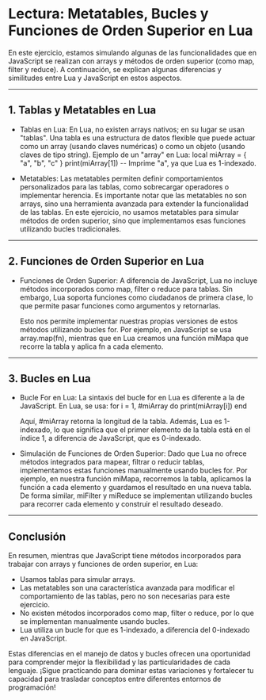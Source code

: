 # Lectura: Metatables, Bucles y Funciones de Orden Superior en Lua

En este ejercicio, estamos simulando algunas de las funcionalidades que en JavaScript se realizan con arrays y métodos de orden superior (como map, filter y reduce). A continuación, se explican algunas diferencias y similitudes entre Lua y JavaScript en estos aspectos.

---

## 1. Tablas y Metatables en Lua

- Tablas en Lua:
  En Lua, no existen arrays nativos; en su lugar se usan "tablas". Una tabla es una estructura de datos flexible que puede actuar como un array (usando claves numéricas) o como un objeto (usando claves de tipo string).
  Ejemplo de un "array" en Lua:
    local miArray = { "a", "b", "c" }
    print(miArray[1])  -- Imprime "a", ya que Lua es 1-indexado.

- Metatables:
  Las metatables permiten definir comportamientos personalizados para las tablas, como sobrecargar operadores o implementar herencia. Es importante notar que las metatables no son arrays, sino una herramienta avanzada para extender la funcionalidad de las tablas. En este ejercicio, no usamos metatables para simular métodos de orden superior, sino que implementamos esas funciones utilizando bucles tradicionales.

---

## 2. Funciones de Orden Superior en Lua

- Funciones de Orden Superior:
  A diferencia de JavaScript, Lua no incluye métodos incorporados como map, filter o reduce para tablas. Sin embargo, Lua soporta funciones como ciudadanos de primera clase, lo que permite pasar funciones como argumentos y retornarlas.
  
  Esto nos permite implementar nuestras propias versiones de estos métodos utilizando bucles for. Por ejemplo, en JavaScript se usa array.map(fn), mientras que en Lua creamos una función miMapa que recorre la tabla y aplica fn a cada elemento.

---

## 3. Bucles en Lua

- Bucle For en Lua:
  La sintaxis del bucle for en Lua es diferente a la de JavaScript. En Lua, se usa:
    for i = 1, #miArray do
        print(miArray[i])
    end
  
  Aquí, #miArray retorna la longitud de la tabla. Además, Lua es 1-indexado, lo que significa que el primer elemento de la tabla está en el índice 1, a diferencia de JavaScript, que es 0-indexado.

- Simulación de Funciones de Orden Superior:
  Dado que Lua no ofrece métodos integrados para mapear, filtrar o reducir tablas, implementamos estas funciones manualmente usando bucles for. Por ejemplo, en nuestra función miMapa, recorremos la tabla, aplicamos la función a cada elemento y guardamos el resultado en una nueva tabla. De forma similar, miFilter y miReduce se implementan utilizando bucles para recorrer cada elemento y construir el resultado deseado.

---

## Conclusión

En resumen, mientras que JavaScript tiene métodos incorporados para trabajar con arrays y funciones de orden superior, en Lua:
- Usamos tablas para simular arrays.
- Las metatables son una característica avanzada para modificar el comportamiento de las tablas, pero no son necesarias para este ejercicio.
- No existen métodos incorporados como map, filter o reduce, por lo que se implementan manualmente usando bucles.
- Lua utiliza un bucle for que es 1-indexado, a diferencia del 0-indexado en JavaScript.

Estas diferencias en el manejo de datos y bucles ofrecen una oportunidad para comprender mejor la flexibilidad y las particularidades de cada lenguaje. ¡Sigue practicando para dominar estas variaciones y fortalecer tu capacidad para trasladar conceptos entre diferentes entornos de programación!
